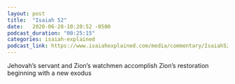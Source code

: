```yaml
---
layout: post
title:  "Isaiah 52"
date:   2020-06-28-10:20:52 -0500
podcast_duration: "00:25:15"
categories: isaiah-explained
podcast_link: https://www.isaiahexplained.com/media/commentary/Isaiah52.mp3
---
```

Jehovah’s servant and Zion’s watchmen accomplish Zion’s restoration beginning with a new exodus
